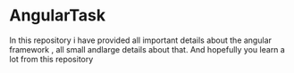 # AngularTask
In this repository i have provided all important details about the angular framework , all small andlarge details about that. And hopefully you learn a lot from this repository
